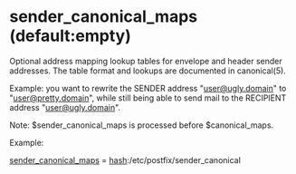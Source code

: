 # sender_canonical_maps (default:empty) 


Optional address mapping lookup tables for envelope and header
sender addresses.
The table format and lookups are documented in canonical(5).



Example: you want to rewrite the SENDER address "user@ugly.domain"
to "user@pretty.domain", while still being able to send mail to
the RECIPIENT address "user@ugly.domain".



Note: $sender_canonical_maps is processed before $canonical_maps.



Example:



<a href="postconf.5.html#sender_canonical_maps">sender_canonical_maps</a> = <a href="DATABASE_README.html#types">hash</a>:/etc/postfix/sender_canonical



